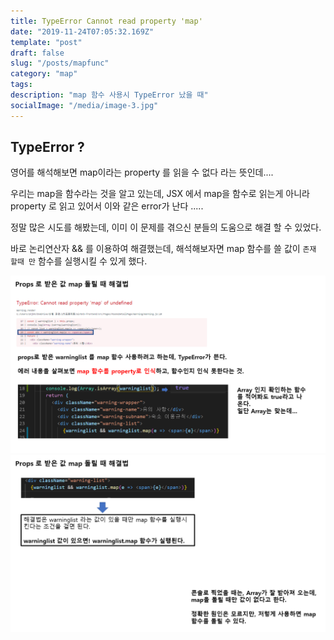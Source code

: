 ```yaml
---
title: TypeError Cannot read property 'map'
date: "2019-11-24T07:05:32.169Z"
template: "post"
draft: false
slug: "/posts/mapfunc"
category: "map"
tags:
description: "map 함수 사용시 TypeError 났을 때"
socialImage: "/media/image-3.jpg"
---
```



## TypeError ?
영어를 해석해보면 map이라는 property 를 읽을 수 없다 라는 뜻인데....

우리는 map을 함수라는 것을 알고 있는데, JSX 에서 map을 함수로 읽는게 아니라 property 로 읽고 있어서 이와 같은 error가 난다 .....

정말 많은 시도를 해봤는데, 이미 이 문제를 겪으신 분들의 도움으로 해결 할 수 있었다.

바로 논리연산자 && 를 이용하여 해결했는데, 해석해보자면 map 함수를 쓸 값이 `존재 할때 만` 함수를 실행시킬 수 있게 했다.


​![](/media/Etc/typeerrormap/mapfunc1.PNG)
​![](/media/Etc/typeerrormap/mapfunc2.PNG)